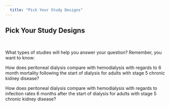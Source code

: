 ```yaml
---
  title: "Pick Your Study Designs"
---
```



## Pick Your Study Designs

<br>

What types of studies will help you answer your question?  Remember, you want to know:

How does peritoneal dialysis compare with hemodialysis with regards to 6 month mortality following the start of dialysis for adults with stage 5 chronic kidney disease?

How does peritoneal dialysis compare with hemodialysis with regards to infection rates 6 months after the start of dialysis for adults with stage 5 chronic kidney disease?
